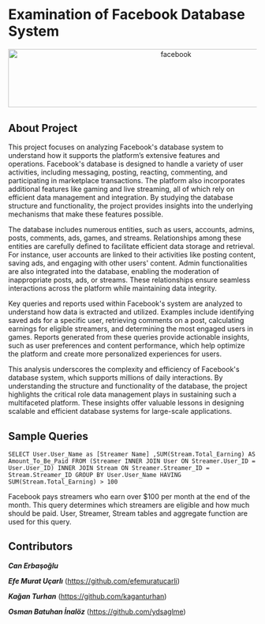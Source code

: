 # Examination of Facebook Database System
<p align="center">
  <img width="664.5" height="118.5" src="https://github.com/user-attachments/assets/ade10a9c-dacd-4eb9-8d95-0c477576e235" alt="facebook">
</p>

## About Project
This project focuses on analyzing Facebook's database system to understand how it supports the platform’s extensive features and operations. Facebook's database is designed to handle a variety of user activities, including messaging, posting, reacting, commenting, and participating in marketplace transactions. The platform also incorporates additional features like gaming and live streaming, all of which rely on efficient data management and integration. By studying the database structure and functionality, the project provides insights into the underlying mechanisms that make these features possible.

The database includes numerous entities, such as users, accounts, admins, posts, comments, ads, games, and streams. Relationships among these entities are carefully defined to facilitate efficient data storage and retrieval. For instance, user accounts are linked to their activities like posting content, saving ads, and engaging with other users' content. Admin functionalities are also integrated into the database, enabling the moderation of inappropriate posts, ads, or streams. These relationships ensure seamless interactions across the platform while maintaining data integrity.

Key queries and reports used within Facebook's system are analyzed to understand how data is extracted and utilized. Examples include identifying saved ads for a specific user, retrieving comments on a post, calculating earnings for eligible streamers, and determining the most engaged users in games. Reports generated from these queries provide actionable insights, such as user preferences and content performance, which help optimize the platform and create more personalized experiences for users.

This analysis underscores the complexity and efficiency of Facebook's database system, which supports millions of daily interactions. By understanding the structure and functionality of the database, the project highlights the critical role data management plays in sustaining such a multifaceted platform. These insights offer valuable lessons in designing scalable and efficient database systems for large-scale applications.

## Sample Queries
```
SELECT User.User_Name as [Streamer Name] ,SUM(Stream.Total_Earning) AS Amount_To_Be_Paid FROM (Streamer INNER JOIN User ON Streamer.User_ID = User.User_ID) INNER JOIN Stream ON Streamer.Streamer_ID = Stream.Streamer_ID GROUP BY User.User_Name HAVING SUM(Stream.Total_Earning) > 100 
```
Facebook pays streamers who earn over $100 per month at the end of the month. This query determines which streamers are eligible and how much should be paid. User, Streamer, Stream tables and aggregate function are used for this query.

## Contributors
**_Can Erbaşoğlu_**

**_Efe Murat Uçarlı_** (https://github.com/efemuratucarli)

**_Kağan Turhan_** (https://github.com/kaganturhan)

**_Osman Batuhan İnalöz_** (https://github.com/ydsaglme)
